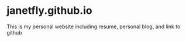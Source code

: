janetfly.github.io
==================

This is my personal website including resume, personal blog, and link to github
